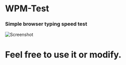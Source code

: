 # WPM-Test
### Simple browser typing speed test

![Screenshot](https://ctrlv.sk/shots/2021/03/19/Z7pd.png)

# Feel free to use it or modify.
